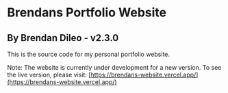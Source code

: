 # Brendans Portfolio Website
## By Brendan Dileo - v2.3.0

This is the source code for my personal portfolio website.

Note: The website is currently under development for a new version. To see the live version, please visit: [https://brendans-website.vercel.app/](https://brendans-website.vercel.app/)
